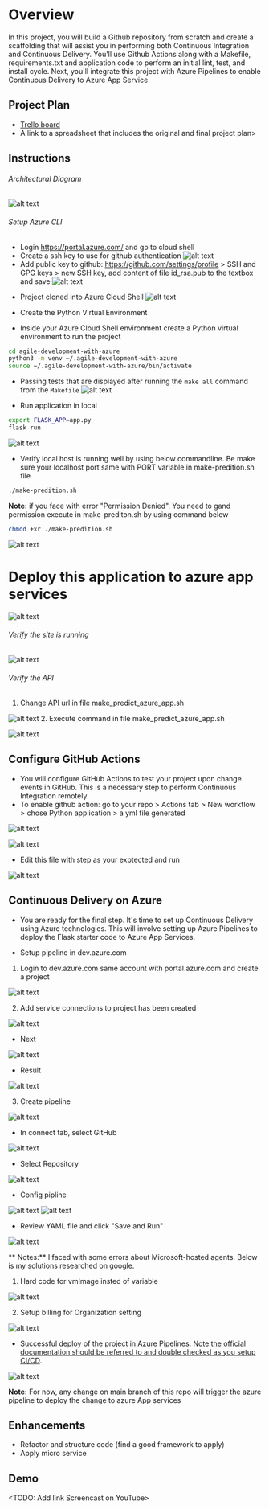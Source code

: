 # Overview

In this project, you will build a Github repository from scratch and create a scaffolding that will assist you in performing both Continuous Integration and Continuous Delivery. You'll use Github Actions along with a Makefile, requirements.txt and application code to perform an initial lint, test, and install cycle. Next, you'll integrate this project with Azure Pipelines to enable Continuous Delivery to Azure App Service

## Project Plan

* [Trello board](https://trello.com/b/GyznwqWu/housing-prediction-flask-app)
* A link to a spreadsheet that includes the original and final project plan>

## Instructions

###### Architectural Diagram
![alt text](https://github.com/quocnguyencong/agile-development-with-azure/blob/main/screen-shot/building-a-ci-cd-pipeline.png)

###### Setup Azure CLI
- Login https://portal.azure.com/ and go to cloud shell
- Create a ssh key to use for github authentication
![alt text](https://github.com/quocnguyencong/agile-development-with-azure/blob/main/screen-shot/ssh-keygen.PNG)
- Add public key to github: https://github.com/settings/profile > SSH and GPG keys > new SSH key, add content of file id_rsa.pub to the textbox and save
![alt text](https://github.com/quocnguyencong/agile-development-with-azure/blob/main/screen-shot/add%20ssh%20key%20to%20git.PNG)

* Project cloned into Azure Cloud Shell
![alt text](https://github.com/quocnguyencong/agile-development-with-azure/blob/main/screen-shot/clone%20git%20project%20from%20azure%20CLI.PNG)

* Create the Python Virtual Environment
- Inside your Azure Cloud Shell environment create a Python virtual environment to run the project
```bash
cd agile-development-with-azure
python3 -m venv ~/.agile-development-with-azure
source ~/.agile-development-with-azure/bin/activate
```

* Passing tests that are displayed after running the `make all` command from the `Makefile`
![alt text](https://github.com/quocnguyencong/agile-development-with-azure/blob/main/screen-shot/run-make-all.PNG)

* Run application in local
```bash
export FLASK_APP=app.py
flask run
```

![alt text](https://github.com/quocnguyencong/agile-development-with-azure/blob/main/screen-shot/flask-app-localhost-running.png)

* Verify local host is running well by using below commandline. Be make sure your localhost port same with PORT variable in make-predition.sh file
```bash
./make-predition.sh
```
**Note:** if you face with error "Permission Denied". You need to gand permission execute in make-prediton.sh by using command below
```bash
chmod +xr ./make-predition.sh
```

![alt text](https://github.com/quocnguyencong/agile-development-with-azure/blob/main/screen-shot/flask-app-test-localhost-api.png)

# Deploy this application to azure app services
![alt text](https://github.com/quocnguyencong/agile-development-with-azure/blob/main/screen-shot/az-webapp-up.png)

###### Verify the site is running
![alt text](https://github.com/quocnguyencong/agile-development-with-azure/blob/main/screen-shot/web-app-home.png)

###### Verify the API
1. Change API url in file make_predict_azure_app.sh

![alt text](https://github.com/quocnguyencong/agile-development-with-azure/blob/main/screen-shot/change-make-predict-azure.png)
2. Execute command in file make_predict_azure_app.sh

![alt text](https://github.com/quocnguyencong/agile-development-with-azure/blob/main/screen-shot/execute-make-predict-azure.png)

## Configure GitHub Actions
* You will configure GitHub Actions to test your project upon change events in GitHub. This is a necessary step to perform Continuous Integration remotely
* To enable github action: go to your repo > Actions tab > New workflow > chose Python application > a yml file generated

![alt text](https://github.com/quocnguyencong/agile-development-with-azure/blob/main/screen-shot/create%20git%20workflow%20for%20python%20app.png)

![alt text](https://github.com/quocnguyencong/agile-development-with-azure/blob/main/screen-shot/edit%20git%20workflow.png)
* Edit this file with step as your exptected and run

![alt text](https://github.com/quocnguyencong/agile-development-with-azure/blob/main/screen-shot/github-action-test.PNG)

## Continuous Delivery on Azure
* You are ready for the final step. It's time to set up Continuous Delivery using Azure technologies. This will involve setting up Azure Pipelines to deploy the Flask starter code to Azure App Services.

* Setup pipeline in dev.azure.com
1. Login to dev.azure.com same account with portal.azure.com and create a project

![alt text](https://github.com/quocnguyencong/agile-development-with-azure/blob/main/screen-shot/dev.azure.com-create-project.png)

2. Add service connections to project has been created

![alt text](https://github.com/quocnguyencong/agile-development-with-azure/blob/main/screen-shot/dev.azure.com-create-service-connection-step.png)

* Next

![alt text](https://github.com/quocnguyencong/agile-development-with-azure/blob/main/screen-shot/dev.azure.com-create-service-connection.png)

* Result

![alt text](https://github.com/quocnguyencong/agile-development-with-azure/blob/main/screen-shot/dev.azure.com-create-service-connection-created.png)

3. Create pipeline

![alt text](https://github.com/quocnguyencong/agile-development-with-azure/blob/main/screen-shot/dev.azure.com-create-pipeline.png)
* In connect tab, select GitHub

![alt text](https://github.com/quocnguyencong/agile-development-with-azure/blob/main/screen-shot/dev.azure.com-create-pipeline-connect.png)
* Select Repository

![alt text](https://github.com/quocnguyencong/agile-development-with-azure/blob/main/screen-shot/dev.azure.com-create-pipeline-Select.png)
* Config pipline

![alt text](https://github.com/quocnguyencong/agile-development-with-azure/blob/main/screen-shot/dev.azure.com-create-pipeline-configure.png)
![alt text](https://github.com/quocnguyencong/agile-development-with-azure/blob/main/screen-shot/dev.azure.com-create-pipeline-select-azure-sub.png)
* Review YAML file and click "Save and Run"

![alt text](https://github.com/quocnguyencong/agile-development-with-azure/blob/main/screen-shot/dev.azure.com-create-pipeline-preview.png)

** Notes:** I faced with some errors about Microsoft-hosted agents. Below is my solutions researched on google.

1. Hard code for vmImage insted of variable

![alt text](https://github.com/quocnguyencong/agile-development-with-azure/blob/main/screen-shot/dev.azure.com-hardcode-vmImage.png)

2. Setup billing for Organization setting

![alt text](https://github.com/quocnguyencong/agile-development-with-azure/blob/main/screen-shot/dev.azure.com-setup-billing.png)

* Successful deploy of the project in Azure Pipelines.  [Note the official documentation should be referred to and double checked as you setup CI/CD](https://docs.microsoft.com/en-us/azure/devops/pipelines/ecosystems/python-webapp?view=azure-devops).

![alt text](https://github.com/quocnguyencong/agile-development-with-azure/blob/main/screen-shot/dev.azure.com-job-run-success.png)


**Note:** For now, any change on main branch of this repo will trigger the azure pipeline to deploy the change to azure App services

## Enhancements

* Refactor and structure code (find a good framework to apply)
* Apply micro service

## Demo 

<TODO: Add link Screencast on YouTube>


